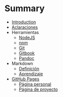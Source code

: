 # Summary

* [Introduction](README.md)
* [Aclaraciones](aclaraciones.md)
* Herramientas
    * [NodeJS](herramientas/nodejs.md)
    * [npm](herramientas/npm.md)
    * [Git](herramientas/git.md)
    * [Gitbook](herramientas/gitbook.md)
    * [Pandoc](herramientas/pandoc.md)
* Markdown
    * [Definición](markdown/definicion.md)
    * [Aprendizaje](markdown/aprendizaje.md)
* [GitHub Pages](gh-pages.md)
    * [Página personal](gh-pages/pagina-personal.md)
    * [Página de proyecto](gh-pages/pagina-proyecto.md)
